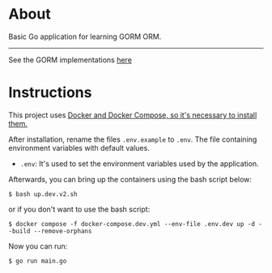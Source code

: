 # About
Basic Go application for learning GORM ORM.

---

See the GORM implementations [here](./user/repository/)

# Instructions

This project uses [Docker and Docker Compose, so it's necessary to install them.](https://docs.docker.com/compose/install/)

After installation, rename the files `.env.example` to `.env`. The file containing environment variables with default values.

- `.env`: It's used to set the environment variables used by the application.

Afterwards, you can bring up the containers using the bash script below:

```
$ bash up.dev.v2.sh
```

or if you don't want to use the bash script:

```
$ docker compose -f docker-compose.dev.yml --env-file .env.dev up -d --build --remove-orphans
```

Now you can run:

```
$ go run main.go
```
